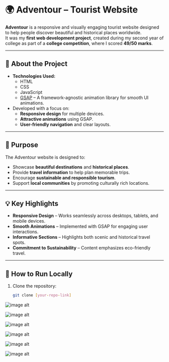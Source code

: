 # 🌍 Adventour – Tourist Website

**Adventour** is a responsive and visually engaging tourist website designed to help people discover beautiful and historical places worldwide.  
It was my **first web development project**, created during my second year of college as part of a **college competition**, where I scored **49/50 marks**.

---

## 📌 About the Project
- **Technologies Used:**  
  - HTML  
  - CSS  
  - JavaScript  
  - [GSAP](https://greensock.com/gsap/) – A framework-agnostic animation library for smooth UI animations.
- Developed with a focus on:
  - **Responsive design** for multiple devices.
  - **Attractive animations** using GSAP.
  - **User-friendly navigation** and clear layouts.

---

## 🎯 Purpose
The Adventour website is designed to:
- Showcase **beautiful destinations** and **historical places**.
- Provide **travel information** to help plan memorable trips.
- Encourage **sustainable and responsible tourism**.
- Support **local communities** by promoting culturally rich locations.

---

## 💡 Key Highlights
- **Responsive Design** – Works seamlessly across desktops, tablets, and mobile devices.
- **Smooth Animations** – Implemented with GSAP for engaging user interactions.
- **Informative Sections** – Highlights both scenic and historical travel spots.
- **Commitment to Sustainability** – Content emphasizes eco-friendly travel.

---

## 🚀 How to Run Locally
1. Clone the repository:
   ```bash
   git clone [your-repo-link]

![image alt](https://github.com/Akashprajapati010/Adventour_Tourist_website/blob/985663f2ef92ad52dd5c53a6c14ea6adedef50bf/image/Screenshot%202025-05-08%20230028.png)

![image alt](https://github.com/Akashprajapati010/Adventour_Tourist_website/blob/6c41b4f7d40b8b01997401f61eca7957eab179c3/image/Screenshot%202025-05-08%20230144.png)

![image alt](https://github.com/Akashprajapati010/Adventour_Tourist_website/blob/6c41b4f7d40b8b01997401f61eca7957eab179c3/image/Screenshot%202025-05-08%20230201.png)

![image alt](https://github.com/Akashprajapati010/Adventour_Tourist_website/blob/6c41b4f7d40b8b01997401f61eca7957eab179c3/image/Screenshot%202025-05-08%20230217.png)

![image alt](https://github.com/Akashprajapati010/Adventour_Tourist_website/blob/6c41b4f7d40b8b01997401f61eca7957eab179c3/image/Screenshot%202025-05-08%20230231.png)

![image alt](https://github.com/Akashprajapati010/Adventour_Tourist_website/blob/f63383617790f6e9c131d64c268da6fad711007a/image/Screenshot%202025-05-08%20231157.png)
